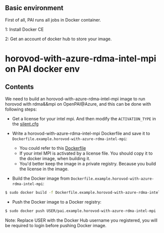 ## Basic environment

First of all, PAI runs all jobs in Docker container.

1: Install Docker CE

2: Get an account of docker hub to store your image.

# horovod-with-azure-rdma-intel-mpi on PAI docker env

## Contents

We need to build an horovod-with-azure-rdma-intel-mpi image to run horovod with rdma&&mpi on OpenPAI@Azure, and this can be done with following steps:

- Get a license for your intel mpi. And then modify the ```ACTIVATION_TYPE``` in the [silent.cfg](./silent.cfg)

- Write a horovod-with-azure-rdma-intel-mpi Dockerfile and save it to `Dockerfile.example.horovod-with-azure-rdma-intel-mpi`:
    
    - You could refer to this [Dockerfile](./Dockerfile.example.horovod-with-azure-rdma-intel-mpi)
    - If your intel MPI is activated by a license file. You should copy it to the docker image, when building it.
    - You'd better keep the image in a private registry. Because you build the license in the image. 

- Build the Docker image from `Dockerfile.example.horovod-with-azure-rdma-intel-mpi`:

```bash
$ sudo docker build -f Dockerfile.example.horovod-with-azure-rdma-intel-mpi -t USER/pai.example.horovod-with-azure-rdma-intel-mpi .
```

- Push the Docker image to a Docker registry:

```bash
$ sudo docker push USER/pai.example.horovod-with-azure-rdma-intel-mpi
```

Note: Replace USER with the Docker Hub username you registered, you will be required to login before pushing Docker image.